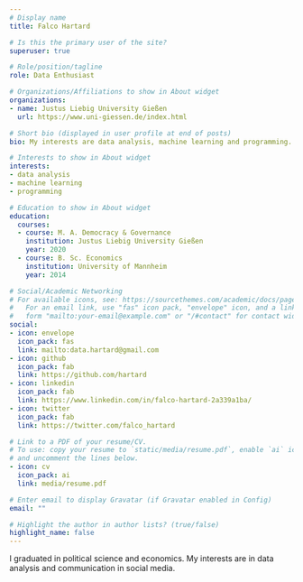 ```yaml
---
# Display name
title: Falco Hartard

# Is this the primary user of the site?
superuser: true

# Role/position/tagline
role: Data Enthusiast

# Organizations/Affiliations to show in About widget
organizations:
- name: Justus Liebig University Gießen
  url: https://www.uni-giessen.de/index.html

# Short bio (displayed in user profile at end of posts)
bio: My interests are data analysis, machine learning and programming.

# Interests to show in About widget
interests:
- data analysis
- machine learning
- programming

# Education to show in About widget
education:
  courses:
  - course: M. A. Democracy & Governance
    institution: Justus Liebig University Gießen
    year: 2020
  - course: B. Sc. Economics
    institution: University of Mannheim
    year: 2014

# Social/Academic Networking
# For available icons, see: https://sourcethemes.com/academic/docs/page-builder/#icons
#   For an email link, use "fas" icon pack, "envelope" icon, and a link in the
#   form "mailto:your-email@example.com" or "/#contact" for contact widget.
social:
- icon: envelope
  icon_pack: fas
  link: mailto:data.hartard@gmail.com
- icon: github
  icon_pack: fab
  link: https://github.com/hartard
- icon: linkedin
  icon_pack: fab
  link: https://www.linkedin.com/in/falco-hartard-2a339a1ba/
- icon: twitter
  icon_pack: fab
  link: https://twitter.com/falco_hartard

# Link to a PDF of your resume/CV.
# To use: copy your resume to `static/media/resume.pdf`, enable `ai` icons in `params.toml`, 
# and uncomment the lines below.
- icon: cv
  icon_pack: ai
  link: media/resume.pdf

# Enter email to display Gravatar (if Gravatar enabled in Config)
email: ""

# Highlight the author in author lists? (true/false)
highlight_name: false
---
```


I graduated in political science and economics. My interests are in data analysis and communication in social media.
